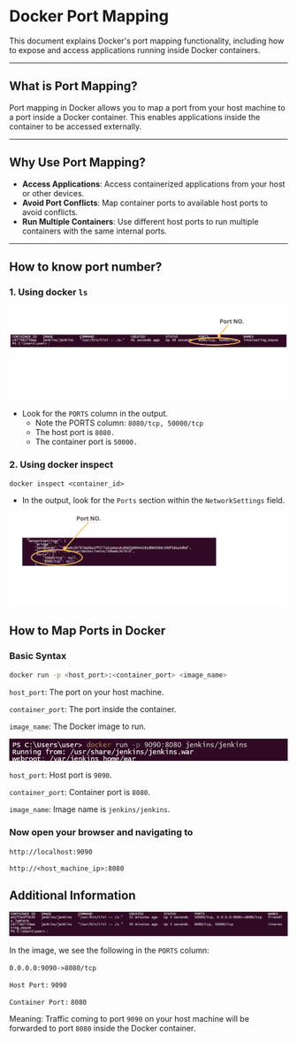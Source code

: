 # Docker Port Mapping

This document explains Docker's port mapping functionality, including how to expose and access applications running inside Docker containers.

---

## What is Port Mapping?

Port mapping in Docker allows you to map a port from your host machine to a port inside a Docker container. This enables applications inside the container to be accessed externally.

---

## Why Use Port Mapping?

- **Access Applications**: Access containerized applications from your host or other devices.
- **Avoid Port Conflicts**: Map container ports to available host ports to avoid conflicts.
- **Run Multiple Containers**: Use different host ports to run multiple containers with the same internal ports.

---
## How to know port number?
### 1. Using docker `ls`

<img src="https://github.com/anik-devops11/Docker-For-Beginners/blob/main/Images/port_mapping1.png" border="0">

  - Look for the `PORTS` column in the output.
    - Note the PORTS column: `8080/tcp, 50000/tcp`
    - The host port is `8080.`
    - The container port is `50000.`

### 2. Using docker inspect
```
docker inspect <container_id>
```
  - In the output, look for the `Ports` section within the `NetworkSettings` field.
<img src="https://github.com/anik-devops11/Docker-For-Beginners/blob/main/Images/port_mapping2.png" border="0">

## How to Map Ports in Docker

### Basic Syntax
```bash
docker run -p <host_port>:<container_port> <image_name>
```
`host_port`: The port on your host machine.

`container_port`: The port inside the container.

`image_name`: The Docker image to run.

<img src="https://github.com/anik-devops11/Docker-For-Beginners/blob/main/Images/port_mapping3.png" border="0">

`host_port`:  Host port is `9090`.

`container_port`: Container port is `8080`.

`image_name`: Image name is `jenkins/jenkins`.

### Now open your browser and navigating to

```
http://localhost:9090
```
```
http://<host_machine_ip>:8080
```

## Additional Information

<img src="https://github.com/anik-devops11/Docker-For-Beginners/blob/main/Images/port_mapping4.png" border="0">

In the image, we see the following in the `PORTS` column:

`0.0.0.0:9090->8080/tcp`

`Host Port:` `9090`

`Container Port:` `8080`

Meaning: Traffic coming to port `9090` on your host machine will be forwarded to port `8080` inside the Docker container.